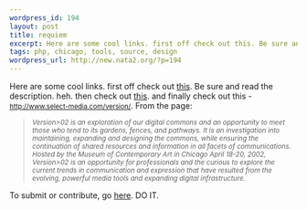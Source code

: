 ```yaml
--- 
wordpress_id: 194
layout: post
title: requiem
excerpt: Here are some cool links. first off check out this. Be sure and read the description. heh. then check out this. and finally check out this - http://www.select-media.co...
tags: php, chicago, tools, source, design
wordpress_url: http://new.nata2.org/?p=194
---
```

Here are some cool links. first off check out <a href="http://cgi.ebay.com/aw-cgi/eBayISAPI.dll?ViewItem&item=1313577170">this</a>. Be sure and read the description. heh. then check out <a href="http://entertainment.yahoo.com/entnews/wwn/20020116/101119320009.html">this</a>. and finally check out this - <a href="http://www.select-media.com/version/html/index.php"><small>http://www.select-media.com/version/</small></a>. From the page:<blockquote>
<small><i>
Version>02 is an exploration of our digital commons and an opportunity to meet those who tend to its gardens, fences, and pathways. It is an investigation into maintaining, expanding and designing the commons, while ensuring the continuation of shared resources and information in all facets of communications. </i></small>
<br/>
<small><i>Hosted by the Museum of Contemporary Art in Chicago April 18-20, 2002, Version>02 is an opportunity for professionals and the curious to explore the current trends in communication and expression that have resulted from the evolving, powerful media tools and expanding digital infrastructure. </i></small></blockquote>To submit or contribute, go <a href="http://www.select-media.com/version/html/call.php">here</a>. DO IT.
